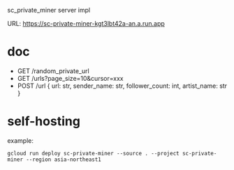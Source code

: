 sc_private_miner server impl

URL: https://sc-private-miner-kgt3lbt42a-an.a.run.app

# doc

- GET /random_private_url
- GET /urls?page_size=10&cursor=xxx
- POST /url { url: str, sender_name: str, follower_count: int, artist_name: str }

# self-hosting

example:

```
gcloud run deploy sc-private-miner --source . --project sc-private-miner --region asia-northeast1
```
